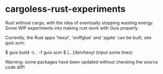 # cargoless-rust-experiments

Rust without cargo, with the idea of eventually stopping wasting energy.  Some WIP experiments into making rust work with Guix properly.

Currently, the Rust apps 'hexyl', 'sniffglue' and 'agate' can be built, see guix.scm:

$ guix build -L . -f guix.scm
$ [...]/bin/hexyl
(input some lines)

Warning: some packages have been updated without checking the source code diff!